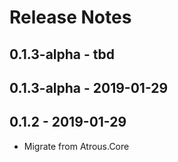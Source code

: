 ﻿# Release Notes

## 0.1.3-alpha - tbd

## 0.1.3-alpha - 2019-01-29

## 0.1.2 - 2019-01-29
* Migrate from Atrous.Core
